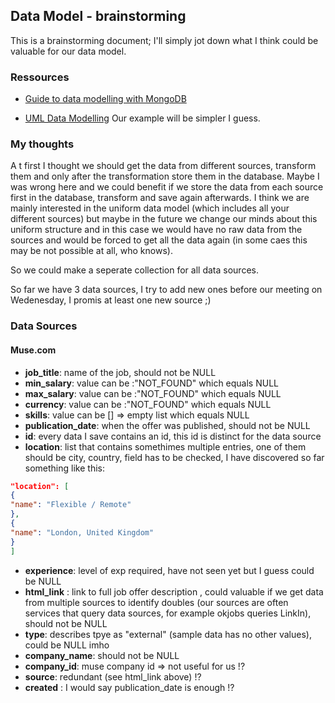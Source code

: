 ## Data Model - brainstorming
This is a brainstorming document; I'll simply jot down what I think could be valuable for our data model.

### Ressources
- [Guide to data modelling with MongoDB](https://www.mongodb.com/docs/manual/data-modeling/)

- [UML Data Modelling](https://sparxsystems.com/resources/tutorials/uml/datamodel.html)
Our example will be simpler I guess.

### My thoughts
A t first I thought we should get the data from different sources, transform them and only after the transformation store them in the database. 
Maybe I was wrong here and we could benefit if we store the data from each source first in the database, transform and save again afterwards. I think we are mainly interested in the uniform data model (which includes all your different sources) but maybe in the future we change our minds about this uniform structure and in this case we would have
no raw data from the sources and would be forced to get all the data again (in some caes this may be not possible at all, who knows).

So we could make a seperate collection for all data sources.

So far we have 3 data sources, I try to add new ones before our meeting on Wedenesday, I promis at least one new source ;)

### Data Sources
#### Muse.com
* **job_title**: name of the job, should not be NULL
* **min_salary**:  value can be :"NOT_FOUND" which equals NULL
* **max_salary**: value can be :"NOT_FOUND" which equals NULL
* **currency**: value can be :"NOT_FOUND" which equals NULL
* **skills**: value can be [] => empty list which equals NULL
* **publication_date**: when the offer was published, should not be NULL
* **id**: every data I save contains an id, this id is distinct for the data source
* **location**: list that contains somethimes multiple entries, one of them should be city, country, field has to be checked, I have discovered so far something like this:
```json
"location": [
{
"name": "Flexible / Remote"
},
{
"name": "London, United Kingdom"
}
]
```
* **experience**: level of exp required, have not seen yet but I guess could be NULL
* **html_link** : link to full job offer description , could valuable if we get data from multiple sources to identify doubles (our sources are often services that query data sources, for example okjobs queries LinkIn), should not be NULL
* **type**: describes tpye as "external" (sample data has no other values), could be NULL imho
* **company_name**: should not be NULL
* **company_id**: muse company id => not useful for us !?
* **source**: redundant (see html_link above) !?
* **created** : I would say publication_date is enough !?

